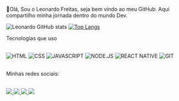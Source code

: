 👋Olá, Sou o Leonardo Freitas, seja bem vindo ao meu GitHub.
Aqui compartilho minha jornada dentro do mundo Dev.

![Leonardo GitHub stats](https://github-readme-stats.vercel.app/api?username=leojfreitas&show_icons=true&theme=radical)
[![Top Langs](https://github-readme-stats.vercel.app/api/top-langs/?username=leojfreitas&langs_count=8)](https://github.com/leojfreitas)


Tecnologias que uso
<div></br>
<img alt="HTML" src="https://img.shields.io/badge/HTML5-E34F26?style=for-the-badge&logo=html5&logoColor=white">
<img alt="CSS" src="https://img.shields.io/badge/CSS3-1572B6?style=for-the-badge&logo=css3&logoColor=white">
<img alt="JAVASCRIPT" src="https://img.shields.io/badge/JavaScript-323330?style=for-the-badge&logo=javascript&logoColor=F7DF1E">
<img alt="NODE.JS" src="https://img.shields.io/badge/Node.js-43853D?style=for-the-badge&logo=node.js&logoColor=white">
<img alt="REACT NATIVE" src="https://img.shields.io/badge/React_Native-20232A?style=for-the-badge&logo=react&logoColor=61DAFB">
<img alt="GIT" src="https://img.shields.io/badge/GIT-E44C30?style=for-the-badge&logo=git&logoColor=white">

</div></br>

Minhas redes sociais:</br>

<div></br>
<a href="https://twitter.com/leojfreitas"><img src="https://img.shields.io/badge/Twitter-1DA1F2?style=for-the-badge&logo=twitter&logoColor=white">
<a href="https://www.linkedin.com/in/leonardo-freitas-323a1a33/" target="_blank"><img src="https://img.shields.io/badge/LinkedIn-0077B5?style=for-the-badge&logo=linkedin&logoColor=white">
<a href="mailto:leonardofreitasjc@hotmail.com" target="_blank"><img src="https://img.shields.io/badge/Microsoft_Outlook-0078D4?style=for-the-badge&logo=microsoft-outlook&logoColor=white">
<a href="https://t.me/leojfreitas" target="_blank"><img src="https://img.shields.io/badge/Telegram-2CA5E0?style=for-the-badge&logo=telegram&logoColor=white">

</div>

